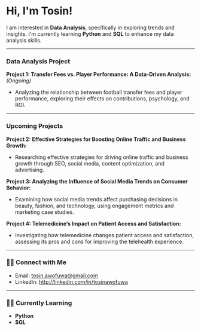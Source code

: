  # Hi, I'm Tosin!
I am interested in **Data Analysis**, specifically in exploring trends and insights. I'm currently learning **Python** and **SQL** to enhance my data analysis skills.

---

###  Data Analysis Project
 **Project 1: Transfer Fees vs. Player Performance: A Data-Driven Analysis:** *(Ongoing)*
- Analyzing the relationship between football transfer fees and player performance, exploring their effects on contributions, psychology, and ROI.

---

### Upcoming Projects
 **Project 2: Effective Strategies for Boosting Online Traffic and Business Growth:**
- Researching effective strategies for driving online traffic and business growth through SEO, social media, content optimization, and advertising.

 **Project 3: Analyzing the Influence of Social Media Trends on Consumer Behavior:**
- Examining how social media trends affect purchasing decisions in beauty, fashion, and technology, using engagement metrics and marketing case studies.


 **Project 4: Telemedicine’s Impact on Patient Access and Satisfaction:**
- Investigating how telemedicine changes patient access and satisfaction, assessing its pros and cons for improving the telehealth experience.

---
### 🤳🏼 Connect with Me
- Email: [tosin.awofuwa@gmail.com](mailto:tosin.awofuwa@gmail.com)
- LinkedIn: http://linkedin.com/in/tosinawofuwa
  

---

### 👩‍💻 Currently Learning
- **Python**
- **SQL**
